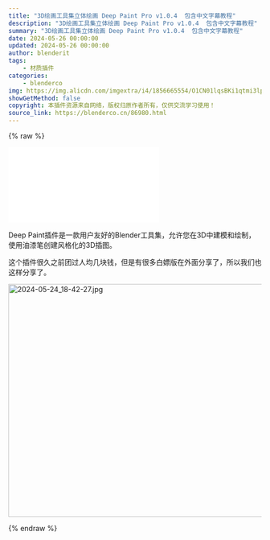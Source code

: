 ```yaml
---
title: "3D绘画工具集立体绘画 Deep Paint Pro v1.0.4  包含中文字幕教程"
description: "3D绘画工具集立体绘画 Deep Paint Pro v1.0.4  包含中文字幕教程"
summary: "3D绘画工具集立体绘画 Deep Paint Pro v1.0.4  包含中文字幕教程"
date: 2024-05-26 00:00:00
updated: 2024-05-26 00:00:00
author: blenderit
tags: 
    - 材质插件
categories:
    - blenderco
img: https://img.alicdn.com/imgextra/i4/1856665554/O1CN01lqsBKi1qtmi3lp2MQ_!!1856665554.jpg
showGetMethod: false
copyright: 本插件资源来自网络，版权归原作者所有，仅供交流学习使用！
source_link: https://blenderco.cn/86980.html
---
```


{% raw %}
<div id="external-video-bb0b47ea5b" class="external-video"><iframe frameborder="0" src="//player.bilibili.com/player.html?isOutside=true&amp;aid=1104631059&amp;bvid=BV1Tw4m1X7kC&amp;cid=1548560965&amp;p=1" allowfullscreen="true"></iframe></div><p>Deep Paint插件是一款用户友好的Blender工具集，允许您在3D中建模和绘制，使用油漆笔创建风格化的3D插图。</p><p>这个插件很久之前团过人均几块钱，但是有很多白嫖版在外面分享了，所以我们也这样分享了。</p><p><img loading="lazy" class="" src="https://img.alicdn.com/imgextra/i4/1856665554/O1CN01lqsBKi1qtmi3lp2MQ_!!1856665554.jpg" alt="2024-05-24_18-42-27.jpg" width="819" height="463"></p>
<div style="display: none">blenderco</div>
{% endraw %}